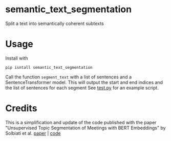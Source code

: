 # semantic_text_segmentation
Split a text into semantically coherent subtexts

# Usage

Install with 

```
pip isntall semantic_text_segmentation
```

Call the function `segment_text` with a list of sentences and a SentenceTransformer model. 
This will output the start and end indices and the list of sentences for each segment
See [test.py](test.py) for an example script.

# Credits

This is a simplification and update of the code published with the paper "Unsupervised Topic Segmentation of Meetings with BERT Embeddings" by Solbiati et al. [paper](https://arxiv.org/pdf/2106.12978) | [code](https://github.com/gdamaskinos/unsupervised_topic_segmentation)